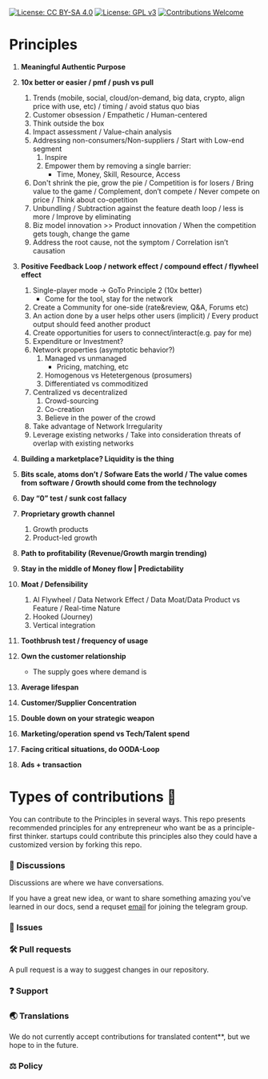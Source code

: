 [![License: CC BY-SA 4.0](https://img.shields.io/badge/License-CC_BY--SA_4.0-lightgrey.svg)](https://creativecommons.org/licenses/by-sa/4.0/)
[![License: GPL v3](https://img.shields.io/badge/License-GPLv3-blue.svg)](https://www.gnu.org/licenses/gpl-3.0)
[![Contributions Welcome](https://img.shields.io/badge/contributions-welcome-brightgreen.svg)](http://makeapullrequest.com)

# Principles
 1. **Meaningful Authentic Purpose**
 2. **10x better or easier / pmf / push vs pull**
	 1. Trends (mobile, social, cloud/on-demand, big data, crypto, align price with use, etc) / timing / avoid status quo bias
	 2. Customer obsession / Empathetic / Human-centered
	 3. Think outside the box
	 4. Impact assessment / Value-chain analysis
	 5. Addressing non-consumers/Non-suppliers / Start with Low-end segment
		 1. Inspire
		 2. Empower them by removing a single barrier:  
			 * Time, Money, Skill, Resource, Access
	 6. Don't shrink the pie, grow the pie / Competition is for losers / Bring value to the game / Complement, don’t compete / Never compete on price / Think about co-opetition
	 7. Unbundling / Subtraction against the feature death loop / less is more / Improve by eliminating
	 8. Biz model innovation >> Product innovation / When the competition gets tough, change the game
	 9. Address the root cause, not the symptom / Correlation isn’t causation
 
 3. **Positive Feedback Loop / network effect / compound effect / flywheel effect**
	 1. Single-player mode -> GoTo Principle 2 (10x better) 
		 * Come for the tool, stay for the network 
	 2. Create a Community for one-side (rate&review, Q&A, Forums etc)
	 3. An action done by a user helps other users (implicit) / Every product output should feed another product
	 4. Create opportunities for users to connect/interact(e.g. pay for me)
	 5. Expenditure or Investment?
	 6. Network properties (asymptotic behavior?)
		 1. Managed vs unmanaged
			 * Pricing, matching, etc
		 2. Homogenous vs Hetetergenous (prosumers)
		 3. Differentiated vs commoditized 
	 7. Centralized vs decentralized
		 1. Crowd-sourcing
		 2. Co-creation
		 3. Believe in the power of the crowd
	 8. Take advantage of Network Irregularity
	 9. Leverage existing networks / Take into consideration threats of overlap with existing networks
 4. **Building a marketplace? Liquidity is the thing**
 5. **Bits scale, atoms don’t / Sofware Eats the world / The value comes from software / Growth should come from the technology**
 6. **Day “0” test / sunk cost fallacy**
 7. **Proprietary growth channel**
	 1. Growth products
	 2. Product-led growth
 8. **Path to profitability (Revenue/Growth margin trending)**
 9. **Stay in the middle of Money flow | Predictability**
 10. **Moat / Defensibility**
	 1. AI Flywheel / Data Network Effect / Data Moat/Data Product vs Feature / Real-time Nature
	 2. Hooked (Journey)
	 3. Vertical integration
 11. **Toothbrush test / frequency of usage**
 12. **Own the customer relationship**
	 * The supply goes where demand is 
 13. **Average lifespan**
 14. **Customer/Supplier Concentration**
 15. **Double down on your strategic weapon**
 16. **Marketing/operation spend vs Tech/Talent spend**
 17. **Facing critical situations, do OODA-Loop**
 18. **Ads + transaction**
  


# Types of contributions :memo:
You can contribute to the Principles in several ways. This repo presents recommended principles for any entrepreneur who want be as a principle-first thinker. startups could contribute this principles also they could have a customized version by forking this repo.

### :mega: Discussions
Discussions are where we have conversations.

If you have a great new idea, or want to share something amazing you've learned in our docs, send a requset [email](mailto:ghahremani.h.r@gmail.com) for joining the telegram group.

### :lady_beetle: Issues

### :hammer_and_wrench: Pull requests
A pull request is a way to suggest changes in our repository.

### :question: Support

### :earth_asia: Translations
We do not currently accept contributions for translated content**, but we hope to in the future.

### :balance_scale: Policy
